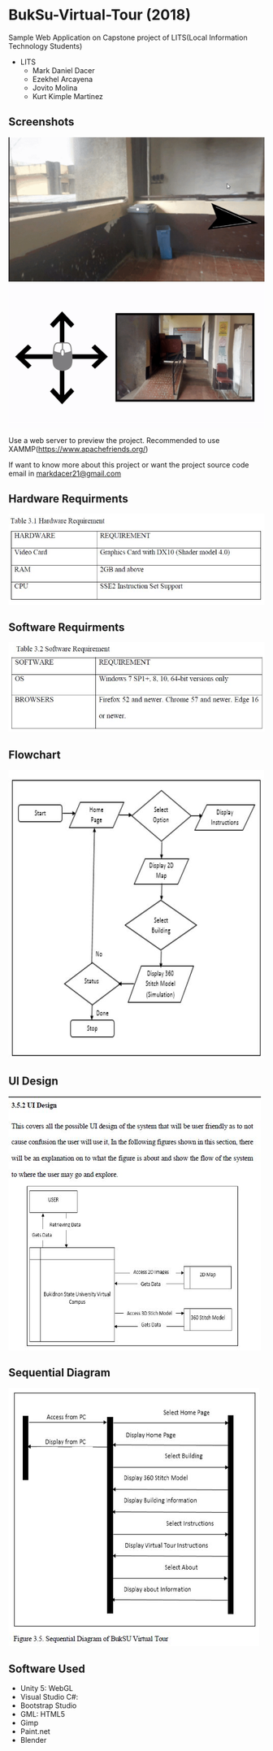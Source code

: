 # BukSu-Virtual-Tour (2018)
Sample Web Application on Capstone project of LITS(Local Information Technology Students)
* LITS
  * Mark Daniel Dacer
  * Ezekhel Arcayena
  * Jovito Molina
  * Kurt Kimple Martinez

## Screenshots
![evidence](/images/ezgif.com-video-to-gif.gif) ![evidence](/images/ezgif.com-video-to-gif(1).gif)

Use a web server to preview the project. Recommended to use XAMMP(https://www.apachefriends.org/)

If want to know more about this project or want the project source code email in markdacer21@gmail.com

## Hardware Requirments
![hard_req](/images/hardware_requirments.JPG)

## Software Requirments
![soft_req](/images/software_requirments.JPG)

## Flowchart
![flow](/images/Flowchart_.JPG)

## UI Design
![flow](/images/UI_Design.JPG)

## Sequential Diagram
![seq](/images/Sequential_Diagram.JPG)

## Software Used
  * Unity 5: WebGL
  * Visual Studio C#:
  * Bootstrap Studio
  * GML: HTML5
  * Gimp
  * Paint.net
  * Blender
